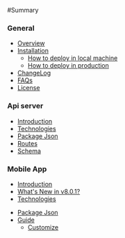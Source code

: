 #Summary


###  **General**
* [Overview](README.md)
* [Installation](installation.md)
  * [How to deploy in local machine](Local.md)
  * [How to deploy in production](Production.md)
* [ChangeLog](Changelog.md)
* [FAQs](Faqs.md)
* [License](License.md)

###  **Api server**

* [Introduction](./apiServer/README.md)
* [Technologies](./apiServer/technology.md)
* [Package Json](./apiServer/package.md)
* [Routes](./apiServer/route.md)
* [Schema](./apiServer/schema.md)


###  **Mobile App**

* [Introduction](/mobileApp/README.md)
* [What's New in v8.0.1?](./mobileApp/new.md)
* [Technologies](./mobileApp/technologies.md)
<!-- * [FolderStructure](./mobileApp/folderStructure.md) -->
* [Package Json](./mobileApp/packages.md)
* [Guide](./mobileApp/guide.md)
  * [Customize](./mobileApp/guide/customize.md)










  
<!-- * [Components](./mobileApp/riderApp/intro.md)
* [Reducers](./mobileApp/riderApp/reducer.md)
* [Actions](./mobileApp/riderApp/action.md) -->
